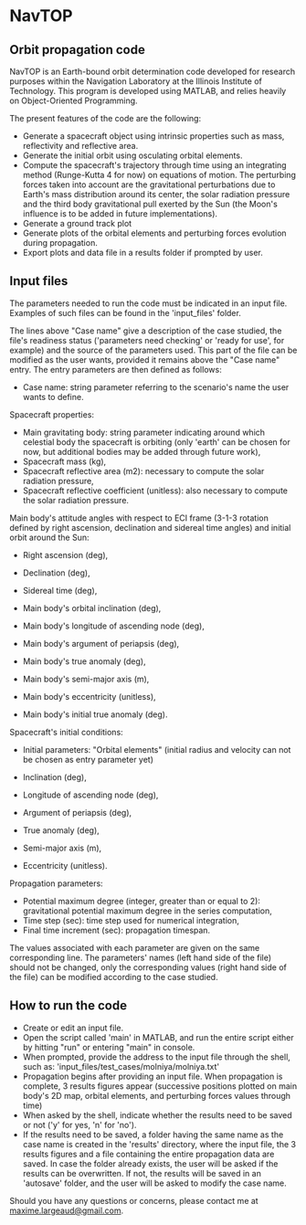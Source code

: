 # NavTOP
## Orbit propagation code

NavTOP is an Earth-bound orbit determination code developed for research purposes within the Navigation Laboratory at the Illinois Institute of Technology. This program is developed using MATLAB, and relies heavily on Object-Oriented Programming. 

The present features of the code are the following:
  - Generate a spacecraft object using intrinsic properties such as mass, reflectivity and reflective area.
  - Generate the initial orbit using osculating orbital elements. 
  - Compute the spacecraft's trajectory through time using an integrating method (Runge-Kutta 4 for now) on equations of           motion. The perturbing forces taken into account are the gravitational perturbations due to Earth's mass distribution         around its center, the solar radiation pressure and the third body gravitational pull exerted by the Sun (the Moon's           influence is to be added in future implementations).
  - Generate a ground track plot
  - Generate plots of the orbital elements and perturbing forces evolution during propagation.
  - Export plots and data file in a results folder if prompted by user.
  
 
## Input files
 
The parameters needed to run the code must be indicated in an input file. Examples of such files can be found in the            'input_files' folder. 
 
The lines above "Case name" give a description of the case studied, the file's readiness status ('parameters need checking' or 'ready for use', for example) and the source of the parameters used. This part of the file can be modified as the user wants, provided it remains above the "Case name" entry. The entry parameters are then defined as follows:

  - Case name: string parameter referring to the scenario's name the user wants to define.
  
  Spacecraft properties:
  
  - Main gravitating body: string parameter indicating around which celestial body the spacecraft is orbiting (only 'earth'       can be chosen for now, but additional bodies may be added through future work),
  - Spacecraft mass (kg),
  - Spacecraft reflective area (m2): necessary to compute the solar radiation pressure,
  - Spacecraft reflective coefficient (unitless): also necessary to compute the solar radiation pressure. 
  
  Main body's attitude angles with respect to ECI frame (3-1-3 rotation defined by right ascension, declination and sidereal     time angles) and initial orbit around the Sun:
  
  - Right ascension (deg),
  - Declination (deg),
  - Sidereal time (deg),
  
  - Main body's orbital inclination (deg),           							
  - Main body's longitude of ascending node (deg),  								
  - Main body's argument of periapsis (deg),      								
  - Main body's true anomaly (deg),                                
  - Main body's semi-major axis (m),                							
  - Main body's eccentricity (unitless),                 							       
  - Main body's initial true anomaly (deg).
  
  Spacecraft's initial conditions:
  
  - Initial parameters: "Orbital elements" (initial radius and velocity can not be chosen as entry parameter yet)
  
  - Inclination (deg),
  - Longitude of ascending node (deg),                            
  - Argument of periapsis (deg),                                   
  - True anomaly (deg),                                          
  - Semi-major axis (m),                                         
  - Eccentricity (unitless).
  
  Propagation parameters:
  
  - Potential maximum degree (integer, greater than or equal to 2): gravitational potential maximum degree in the series           computation,
  - Time step (sec): time step used for numerical integration,
  - Final time increment (sec): propagation timespan.

The values associated with each parameter are given on the same corresponding line. The parameters' names (left hand side of the file) should not be changed, only the corresponding values (right hand side of the file) can be modified according to the case studied.

 
## How to run the code
 
  - Create or edit an input file.  
  - Open the script called 'main' in MATLAB, and run the entire script either by hitting "run" or entering "main" in console.
  - When prompted, provide the address to the input file through the shell, such as: 
    'input_files/test_cases/molniya/molniya.txt'
  - Propagation begins after providing an input file. When propagation is complete, 3 results figures appear (successive           positions plotted on main body's 2D map, orbital elements, and perturbing forces values through time)
  - When asked by the shell, indicate whether the results need to be saved or not ('y' for yes, 'n' for 'no').
  - If the results need to be saved, a folder having the same name as the case name is created in the 'results' directory,         where the input file, the 3 results figures and a file containing the entire propagation data are saved. In case the           folder already exists, the user will be asked if the results can be overwritten. If not, the results will be saved in an       'autosave' folder, and the user will be asked to modify the case name.
  
  Should you have any questions or concerns, please contact me at maxime.largeaud@gmail.com.
